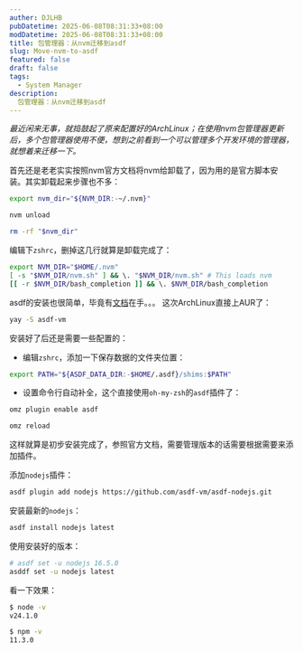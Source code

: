 ```yaml
---
auther: DJLHB
pubDatetime: 2025-06-08T08:31:33+08:00
modDatetime: 2025-06-08T08:31:33+08:00
title: 包管理器：从nvm迁移到asdf
slug: Move-nvm-to-asdf
featured: false
draft: false
tags:
  - System Manager
description:
  包管理器：从nvm迁移到asdf
---
```


*最近闲来无事，就捣鼓起了原来配置好的ArchLinux；在使用nvm包管理器更新后，多个包管理器使用不便，想到之前看到一个可以管理多个开发环境的管理器，就想着来迁移一下。*

首先还是老老实实按照nvm官方文档将nvm给卸载了，因为用的是官方脚本安装。其实卸载起来步骤也不多：
```bash
export nvm_dir="${NVM_DIR:-~/.nvm}"

nvm unload

rm -rf "$nvm_dir"
```
编辑下`zshrc`，删掉这几行就算是卸载完成了：
```bash
export NVM_DIR="$HOME/.nvm"
[ -s "$NVM_DIR/nvm.sh" ] && \. "$NVM_DIR/nvm.sh" # This loads nvm
[[ -r $NVM_DIR/bash_completion ]] && \. $NVM_DIR/bash_completion
```

asdf的安装也很简单，毕竟有[文档](https://asdf-vm.com/guide/getting-started.html)在手。。。
这次ArchLinux直接上AUR了：
```bash
yay -S asdf-vm
```
安装好了后还是需要一些配置的：
* 编辑`zshrc`，添加一下保存数据的文件夹位置：
```bash
export PATH="${ASDF_DATA_DIR:-$HOME/.asdf}/shims:$PATH"
```
* 设置命令行自动补全，这个直接使用`oh-my-zsh`的`asdf`插件了：
```bash
omz plugin enable asdf

omz reload
```
这样就算是初步安装完成了，参照官方文档，需要管理版本的话需要根据需要来添加插件。

添加`nodejs`插件：
```bash
asdf plugin add nodejs https://github.com/asdf-vm/asdf-nodejs.git
```
安装最新的`nodejs`：
```bash
asdf install nodejs latest
```
使用安装好的版本：
```bash
# asdf set -u nodejs 16.5.0
asddf set -u nodejs latest
```

看一下效果：
```bash
$ node -v
v24.1.0

$ npm -v 
11.3.0
```

